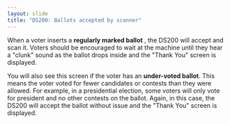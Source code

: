 ```yaml
---
layout: slide
title: "DS200: Ballots accepted by scanner"
---
```


When a voter inserts a **regularly marked ballot** , the DS200 will accept and scan it. Voters should be encouraged to wait at the machine until they hear a &quot;clunk&quot; sound as the ballot drops inside and the &quot;Thank You&quot; screen is displayed.

You will also see this screen if the voter has an **under-voted ballot**. This means the voter voted for fewer candidates or contests than they were allowed. For example, in a presidential election, some voters will only vote for president and no other contests on the ballot. Again, in this case, the DS200 will accept the ballot without issue and the &quot;Thank You&quot; screen is displayed.